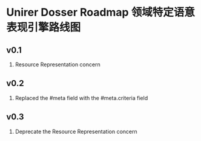 # Unirer Dosser Roadmap 领域特定语意表现引擎路线图

## v0.1
1. Resource Representation concern

## v0.2
1. Replaced the #meta field with the #meta.criteria field

## v0.3
1. Deprecate the Resource Representation concern
